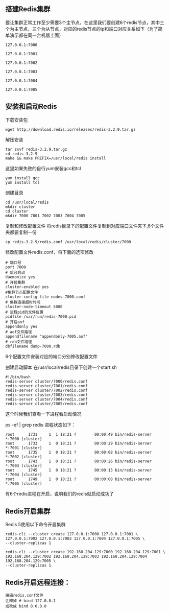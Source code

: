 ## 搭建Redis集群

要让集群正常工作至少需要3个主节点，在这里我们要创建6个redis节点，其中三个为主节点，三个为从节点，对应的redis节点的ip和端口对应关系如下（为了简单演示都在同一台机器上面）
```
127.0.0.1:7000

127.0.0.1:7001

127.0.0.1:7002

127.0.0.1:7003

127.0.0.1:7004

127.0.0.1:7005
```

安装和启动Redis
----

下载安装包
```
wget http://download.redis.io/releases/redis-3.2.9.tar.gz
```
解压安装

```
tar zxvf redis-3.2.9.tar.gz
cd redis-3.2.9
make && make PREFIX=/usr/local/redis install
```
这里如果失败的自行yum安装gcc和tcl

```
yum install gcc
yum install tcl
```

创建目录
```
cd /usr/local/redis
mkdir cluster
cd cluster
mkdir 7000 7001 7002 7003 7004 7005
```

复制和修改配置文件
将redis目录下的配置文件复制到对应端口文件夹下,6个文件夹都要复制一份
```
cp redis-3.2.9/redis.conf /usr/local/redis/cluster/7000
```

修改配置文件redis.conf，将下面的选项修改

```
# 端口号
port 7000
# 后台启动
daemonize yes
# 开启集群
cluster-enabled yes
#集群节点配置文件
cluster-config-file nodes-7000.conf
# 集群连接超时时间
cluster-node-timeout 5000
# 进程pid的文件位置
pidfile /var/run/redis-7000.pid
# 开启aof
appendonly yes
# aof文件路径
appendfilename "appendonly-7005.aof"
# rdb文件路径
dbfilename dump-7000.rdb
```
6个配置文件安装对应的端口分别修改配置文件


创建启动脚本
在/usr/local/redis目录下创建一个start.sh

```
#!/bin/bash
redis-server cluster/7000/redis.conf
redis-server cluster/7001/redis.conf
redis-server cluster/7002/redis.conf
redis-server cluster/7003/redis.conf
redis-server cluster/7004/redis.conf
redis-server cluster/7005/redis.conf
```
这个时候我们查看一下进程看启动情况

ps -ef | grep redis
进程状态如下：

```
root      1731     1  1 18:21 ?        00:00:49 bin/redis-server *:7000 [cluster]       
root      1733     1  0 18:21 ?        00:00:29 bin/redis-server *:7001 [cluster]       
root      1735     1  0 18:21 ?        00:00:08 bin/redis-server *:7002 [cluster]       
root      1743     1  0 18:21 ?        00:00:26 bin/redis-server *:7003 [cluster]       
root      1745     1  0 18:21 ?        00:00:13 bin/redis-server *:7004 [cluster]       
root      1749     1  0 18:21 ?        00:00:08 bin/redis-server *:7005 [cluster]
```
有6个redis进程在开启，说明我们的redis就启动成功了


Redis开启集群
----

Redis 5使用以下命令开启集群
```
redis-cli --cluster create 127.0.0.1:7000 127.0.0.1:7001 \
127.0.0.1:7002 127.0.0.1:7003 127.0.0.1:7004 127.0.0.1:7005 \
--cluster-replicas 1

redis-cli --cluster create 192.168.204.129:7000 192.168.204.129:7001 \
192.168.204.129:7002 192.168.204.129:7003 192.168.204.129:7004 192.168.204.129:7005 \
--cluster-replicas 1
```

Redis开启远程连接：
---
```aidl
编辑redis.conf文件
注释掉 # bind 127.0.0.1
或改成 bind 0.0.0.0
```


